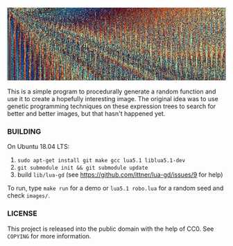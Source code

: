 ![Seed: 1149, Depth: 5](exp-1149_5.png "Seed: 1149, Depth: 5")

This is a simple program to procedurally generate a random function and use it to create a hopefully interesting image. The original idea was to use genetic programming techniques on these expression trees to search for better and better images, but that hasn't happened yet.

### BUILDING

On Ubuntu 18.04 LTS:

1. `sudo apt-get install git make gcc lua5.1 liblua5.1-dev`
2. `git submodule init && git submodule update`
3. build `lib/lua-gd` (see https://github.com/ittner/lua-gd/issues/9 for help)

To run, type `make run` for a demo or `lua5.1 robo.lua` for a random seed and check `images/`.

### LICENSE
This project is released into the public domain with the help of CC0.
See `COPYING` for more information.
